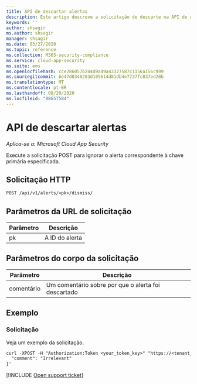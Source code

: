 ```yaml
---
title: API de descartar alertas
description: Este artigo descreve a solicitação de descarte na API de alertas do Cloud App Security.
keywords: ''
author: shsagir
ms.author: shsagir
manager: shsagir
ms.date: 03/27/2020
ms.topic: reference
ms.collection: M365-security-compliance
ms.service: cloud-app-security
ms.suite: ems
ms.openlocfilehash: cce286057b244d9a49a43327587c1156a156c999
ms.sourcegitcommit: 6e47d0348283d105614d81db4e7737fc837ed20b
ms.translationtype: MT
ms.contentlocale: pt-BR
ms.lasthandoff: 08/20/2020
ms.locfileid: "88657584"
---
```

# <a name="dismiss---alerts-api"></a>API de descartar alertas

*Aplica-se a: Microsoft Cloud App Security*

Execute a solicitação POST para ignorar o alerta correspondente à chave primária especificada.

## <a name="http-request"></a>Solicitação HTTP

```rest
POST /api/v1/alerts/<pk>/dismiss/
```

## <a name="request-url-parameters"></a>Parâmetros da URL de solicitação

| Parâmetro | Descrição |
| --- | --- |
| pk | A ID do alerta |

## <a name="request-body-parameters"></a>Parâmetros do corpo da solicitação

| Parâmetro | Descrição |
| --- | --- |
| comentário | Um comentário sobre por que o alerta foi descartado |

## <a name="example"></a>Exemplo

### <a name="request"></a>Solicitação

Veja um exemplo da solicitação.

```rest
curl -XPOST -H "Authorization:Token <your_token_key>" "https://<tenant_id>.<tenant_region>.contoso.com/api/v1/alerts/<pk>/dismiss/" -d '{
  "comment": "Irrelevant"
}'
```

[!INCLUDE [Open support ticket](includes/support.md)]
